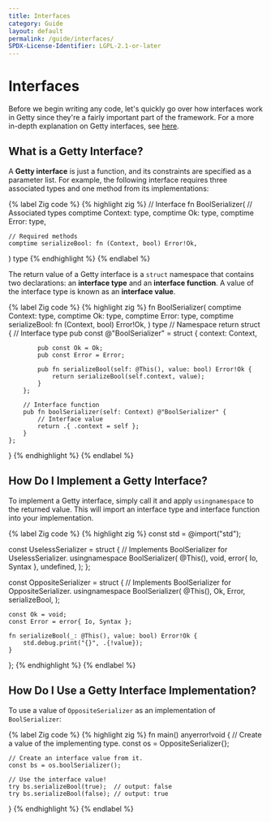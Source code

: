 ```yaml
---
title: Interfaces
category: Guide
layout: default
permalink: /guide/interfaces/
SPDX-License-Identifier: LGPL-2.1-or-later
---
```


# Interfaces

Before we begin writing any code, let's quickly go over how interfaces work in Getty since they're a fairly important part of the framework.
For a more in-depth explanation on Getty interfaces, see [here]().

## What is a Getty Interface?

A __Getty interface__ is just a function, and its constraints are specified as a parameter list. For example, the following interface requires three associated types and one method from its implementations:

{% label Zig code %}
{% highlight zig %}
// Interface
fn BoolSerializer(
    // Associated types
    comptime Context: type,
    comptime Ok: type,
    comptime Error: type,

    // Required methods
    comptime serializeBool: fn (Context, bool) Error!Ok,
) type
{% endhighlight %}
{% endlabel %}

The return value of a Getty interface is a `struct` namespace that contains two declarations: an __interface type__ and an __interface function__. A value of the interface type is known as an __interface value__.

{% label Zig code %}
{% highlight zig %}
fn BoolSerializer(
    comptime Context: type,
    comptime Ok: type,
    comptime Error: type,
    comptime serializeBool: fn (Context, bool) Error!Ok,
) type
    // Namespace
    return struct {
        // Interface type
        pub const @"BoolSerializer" = struct {
            context: Context,

            pub const Ok = Ok;
            pub const Error = Error;

            pub fn serializeBool(self: @This(), value: bool) Error!Ok {
                return serializeBool(self.context, value);
            }
        };

        // Interface function
        pub fn boolSerializer(self: Context) @"BoolSerializer" {
            // Interface value
            return .{ .context = self };
        }
    };
}
{% endhighlight %}
{% endlabel %}

## How Do I Implement a Getty Interface?

To implement a Getty interface, simply call it and apply `usingnamespace` to the returned value. This will import an interface type and interface function into your implementation.

{% label Zig code %}
{% highlight zig %}
const std = @import("std");

const UselessSerializer = struct {
    // Implements BoolSerializer for UselessSerializer.
    usingnamespace BoolSerializer(
        @This(),
        void,
        error{ Io, Syntax },
        undefined,
    );
};

const OppositeSerializer = struct {
    // Implements BoolSerializer for OppositeSerializer.
    usingnamespace BoolSerializer(
        @This(),
        Ok,
        Error,
        serializeBool,
    );

    const Ok = void;
    const Error = error{ Io, Syntax };

    fn serializeBool(_: @This(), value: bool) Error!Ok {
        std.debug.print("{}", .{!value});
    }
};
{% endhighlight %}
{% endlabel %}

## How Do I Use a Getty Interface Implementation?

To use a value of `OppositeSerializer` as an implementation of `BoolSerializer`:

{% label Zig code %}
{% highlight zig %}
fn main() anyerror!void {
    // Create a value of the implementing type.
    const os = OppositeSerializer{};

    // Create an interface value from it.
    const bs = os.boolSerializer();

    // Use the interface value!
    try bs.serializeBool(true);  // output: false
    try bs.serializeBool(false); // output: true
}
{% endhighlight %}
{% endlabel %}
